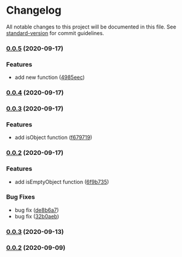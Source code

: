 # Changelog

All notable changes to this project will be documented in this file. See [standard-version](https://github.com/conventional-changelog/standard-version) for commit guidelines.

### [0.0.5](https://github.com/yincw/dora/compare/v0.0.4...v0.0.5) (2020-09-17)


### Features

* add new function ([4985eec](https://github.com/yincw/dora/commit/4985eec6e4888a49ab12954a20c8aa9b47bfea21))

### [0.0.4](https://github.com/yincw/dora/compare/v0.0.3...v0.0.4) (2020-09-17)

### [0.0.3](https://github.com/yincw/dora/compare/v0.0.2...v0.0.3) (2020-09-17)


### Features

* add isObject function ([f679719](https://github.com/yincw/dora/commit/f6797196a8f78c189ce94d3c6e29cc3f0aa40acb))

### [0.0.2](https://github.com/yincw/dora/compare/v1.1.3...v0.0.2) (2020-09-17)


### Features

* add isEmptyObject function ([6f9b735](https://github.com/yincw/dora/commit/6f9b735b4047848f237f5f2b0a52b172b2526c71))


### Bug Fixes

* bug fix ([de8b6a7](https://github.com/yincw/dora/commit/de8b6a73c042e5441ffd9f8641d9731c3b2dc5b6))
* bug fix ([32b0aeb](https://github.com/yincw/dora/commit/32b0aeb9889cd26ea990ba3005c85258ca5358de))

### [0.0.3](https://github.com/yincw/dora/compare/v0.0.2...v0.0.3) (2020-09-13)

### [0.0.2](https://github.com/yincw/dora/compare/v1.2.1...v0.0.2) (2020-09-09)
